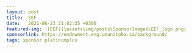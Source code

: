 ```yaml
---
layout: post
title:  EEF
date:   2021-06-23 21:02:35 +0300
featured-img: ![EEF](\assets\img/posts\SponsorImages\EEF_logo.png)
sponsorlink: https://endowment.eng.umanitoba.ca/background/
tags: sponsor platinumplus
---
```


